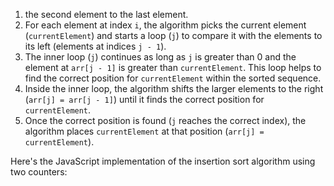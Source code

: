 1. the second element to the last element.
2. For each element at index `i`, the algorithm picks the current element (`currentElement`) and starts a loop (`j`) to compare it with the elements to its left (elements at indices `j - 1`).
3. The inner loop (`j`) continues as long as `j` is greater than 0 and the element at `arr[j - 1]` is greater than `currentElement`. This loop helps to find the correct position for `currentElement` within the sorted sequence.
4. Inside the inner loop, the algorithm shifts the larger elements to the right (`arr[j] = arr[j - 1]`) until it finds the correct position for `currentElement`.
5. Once the correct position is found (`j` reaches the correct index), the algorithm places `currentElement` at that position (`arr[j] = currentElement`).

Here's the JavaScript implementation of the insertion sort algorithm using two counters:
